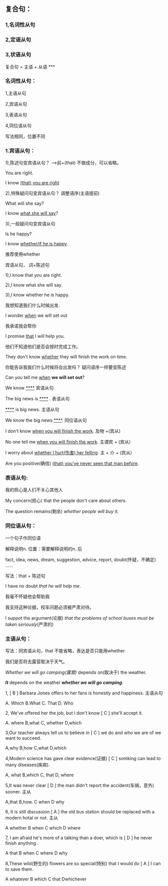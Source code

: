 ## 复合句：

### 1,名词性从句

### 2,定语从句

### 3,状语从句



复合句 = 主语 + 从语 ***

### 名词性从句：

1,主语从句

2,宾语从句

3,表语从句

4,同位语从句

写法相同，位置不同



### 1.宾语从句：

1),陈述句变宾语从句？   -->前+(that) 不做成分，可以省略。

You are right.

I know <u>(that) you are right</u>

2),特殊疑问句变宾语从句？ 调整语序(主语提前)

What will she say?

I know <u>what she will say</u>?

3),一般疑问句变宾语从句

Is he happy?

I know <u>whether/if he is happy</u>.

推荐使用whether



宾语从句， 词+陈述句

1),I know that you are right.

2),I know what she will say.

3),I know whether he is happy.



我想知道我们什么时候出发.

I wonder <u>when</u> we will set out



我承诺我会帮你

I promise <u>that</u> I will help you.



他们不知道他们是否会按时完成工作。

They don't know <u>whether</u> they will finish the work on time.



你能告诉我我们什么时候将会出发吗？  疑问语序一样要变陈述

Can you tell me <u>when</u> **we will set out**?



We know <u>****</u> 	宾语从句

The big news is <u>****</u> .		表语从句

<u>****</u> is big news. 	主语从句

We know the big news <u>****</u>. 同位语从句



I don't know <u>when you will finish the work</u>.   及物 +(宾从)

No one tell me <u>when you will finish the work</u>.   主谓宾 + (宾从)

I worry about <u>whether I hurt(伤害) her felling</u>. 	主 + 介 + (宾从)

Are you positive(确信) <u>(that) you've never seen that man before</u>. 



### 表语从句:

我的担心是人们不关心其他人

My concern(担心) that the people don't care about others.

The question remains(剩余) *whether people will buy it.* 



### 同位语从句：

一个句子作同位语

解释说明n. 位置：需要解释说明的n. 后

fact, idea, news, dream, suggestion, advice, report, doubt(怀疑，不确定) ......

写法：that + 陈述句

I have no doubt *that he will help me*.

我毫不怀疑他会帮助我

我支持这种论据，校车问题必须被严肃对待。

I suppot the argument(论据) *that the problems of school buses must be taken seriously*(严肃的)



### 主语从句：

写法：同宾语从句，that 不能省略，表达是否只能用whether.

我们是否将去露营取决于天气。

*Whether we will go camping(露营)*  depends on(取决于) the weather.

***It*** depends on the weather ***whether we will go camping***.



1, [ B ]   Barbara Jones offers to her fans is honestly and happiness.   主语从句

A. Which 		B.What 		C. That 			D. Who

2, We've offered her the job, but I don't know [ C ] she'll accept it. 

A. where 		 B,what 		C, whether 		D,which

 3,Our teacher always tell us to believe in [ C ] we do and who we are of we want to succeed.

A,why 			 B,how 		 C,what   			D,which

4,Modern science has gave clear evidence(证据) [ C ] somking can lead to many diseases(疾病).

A, what 			B,which 		C, that 			D, where

5,It was never clear [ D ] the man didn't report the accident(车祸，意外) sooner.  主从

A,that 				B,how. 		C when 			D why

6, It is still discussion [ A ] the old bus station should be replaced with a modern hotal or not. 		 主从

A whether 	     B when 		C which 			D where

7, I am afraid he's more of a talking than a doer, which is [ D ] he never finish anything .

A that 				B when 		 C where 			D why

8,These wild(野生的) flowers are so special(特别) that I would do [ A ] I can to save them.

A whatever 		B which 		 C that 				Dwhichever
